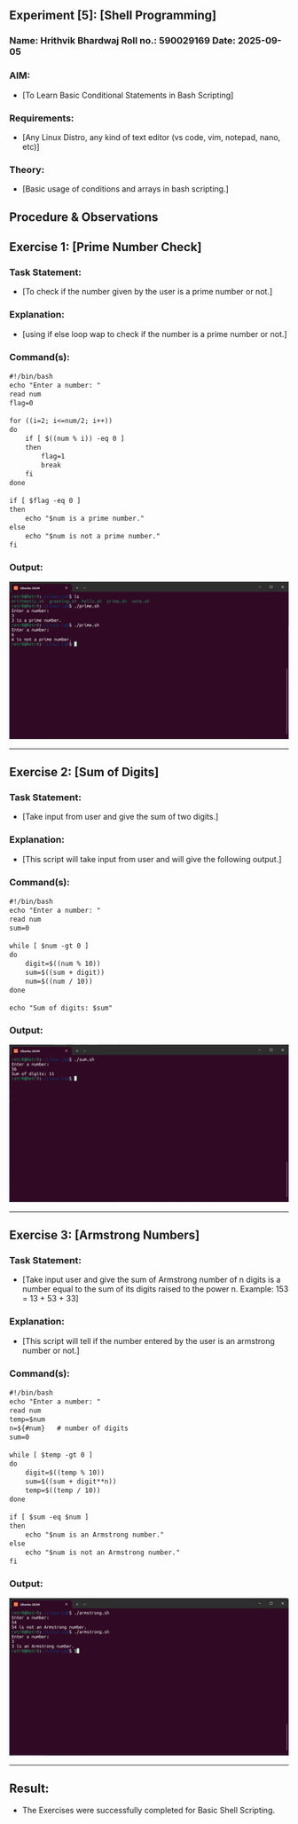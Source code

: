## Experiment [5]: [Shell Programming]

### Name: Hrithvik Bhardwaj Roll no.: 590029169 Date: 2025-09-05

### AIM:
* [To Learn Basic Conditional Statements in Bash Scripting]

### Requirements:
* [Any Linux Distro, any kind of text editor (vs code, vim, notepad, nano, etc)]

### Theory:
* [Basic usage of conditions and arrays in bash scripting.]

## Procedure & Observations

## Exercise 1: [Prime Number Check]

### Task Statement:
* [To check if the number given by the user is a prime number or not.]

### Explanation:
* [using if else loop wap to check if the number is a prime number or not.]

### Command(s):
```
#!/bin/bash
echo "Enter a number: "
read num
flag=0

for ((i=2; i<=num/2; i++))
do
    if [ $((num % i)) -eq 0 ]
    then
        flag=1
        break
    fi
done

if [ $flag -eq 0 ]
then
    echo "$num is a prime number."
else
    echo "$num is not a prime number."
fi
```

### Output:

![prime.png](/.img/prime.png)

---

## Exercise 2: [Sum of Digits]

### Task Statement:
* [Take input from user and give the sum of two digits.]

### Explanation:
* [This script will take input from user and will give the following output.]

### Command(s):
```
#!/bin/bash
echo "Enter a number: "
read num
sum=0

while [ $num -gt 0 ]
do
    digit=$((num % 10))
    sum=$((sum + digit))
    num=$((num / 10))
done

echo "Sum of digits: $sum"
```

### Output:

![sum.png](/.img/sum.png)

---

## Exercise 3: [Armstrong Numbers]

### Task Statement:
* [Take input user and give the sum of Armstrong number of n digits is a number equal to the sum of its digits raised to the power n. Example: 153 = 13 + 53 + 33]

### Explanation:
* [This script will tell if the number entered by the user is an armstrong number or not.]

### Command(s):
```
#!/bin/bash
echo "Enter a number: "
read num
temp=$num
n=${#num}   # number of digits
sum=0

while [ $temp -gt 0 ]
do
    digit=$((temp % 10))
    sum=$((sum + digit**n))
    temp=$((temp / 10))
done

if [ $sum -eq $num ]
then
    echo "$num is an Armstrong number."
else
    echo "$num is not an Armstrong number."
fi
```

### Output:

![armstrong.png](/.img/armstrong.png)

---

## Result:
* The Exercises were successfully completed for Basic Shell Scripting.